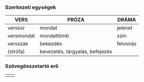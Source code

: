 ### Szerkezeti egységek

| VERS       | PRÓZA                           | DRÁMA    |
| ---------- | ------------------------------- | -------- |
| verssor    | mondat                          | jelenet  |
| versmondat | mondattömb                      | szín     |
| versszak   | bekezdés                        | felvonás |
| (strófa)   | bevezetés, tárgyalás, befejezés |          |

### Szövegösszetartó erő

|     |     |
| --- | --- |
|     |     |

